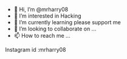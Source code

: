- 👋 Hi, I’m @mrharry08
- 👀 I’m interested in Hacking 
- 🌱 I’m currently learning please support me
- 💞️ I’m looking to collaborate on ...
- 📫 How to reach me ...

<!---
mrharry08/mrharry08 is a ✨ special ✨ repository because its `README.md` (this file) appears on your GitHub profile.
You can click the Preview link to take a look at your changes.
--->
Instagram id :mrharry08
